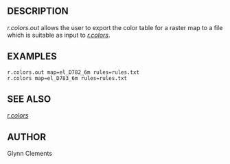 ## DESCRIPTION

*r.colors.out* allows the user to export the color table for a raster
map to a file which is suitable as input to *[r.colors](r.colors.html)*.

## EXAMPLES

```
r.colors.out map=el_D782_6m rules=rules.txt
r.colors map=el_D783_6m rules=rules.txt
```

## SEE ALSO

*[r.colors](r.colors.html)*

## AUTHOR

Glynn Clements
